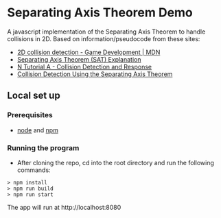 # Separating Axis Theorem Demo

A javascript implementation of the Separating Axis Theorem to handle collisions in 2D. Based on information/pseudocode from these sites:
- [2D collision detection - Game Development | MDN](https://developer.mozilla.org/en-US/docs/Games/Techniques/2D_collision_detection)
- [Separating Axis Theorem (SAT) Explanation](http://www.sevenson.com.au/actionscript/sat/)
- [N Tutorial A - Collision Detection and Response](http://www.metanetsoftware.com/technique/tutorialA.html)
- [Collision Detection Using the Separating Axis Theorem](http://gamedevelopment.tutsplus.com/tutorials/collision-detection-using-the-separating-axis-theorem--gamedev-169)


## Local set up
### Prerequisites
- [node](https://nodejs.org/en/) and [npm](https://www.npmjs.com/)
### Running the program
- After cloning the repo, cd into the root directory and run the following commands:
```
> npm install
> npm run build
> npm run start
```

The app will run at http://localhost:8080